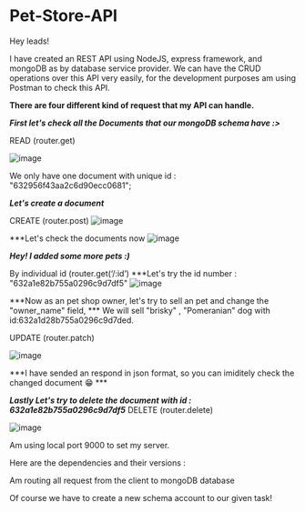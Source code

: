 # Pet-Store-API


Hey leads!

I have created an REST API using NodeJS, express framework, and mongoDB as by database service provider. 
We can have the CRUD operations over this API very easily, for the development purposes am using Postman to check this API.

**__There are four different kind of request that my API can handle.__**

***First let's check all the Documents that our mongoDB schema have :>***

READ (router.get)

![image](https://user-images.githubusercontent.com/93596846/191352605-579f113a-54af-4a49-9c46-852234eaebe3.png)

We only have one document with unique id : "632956f43aa2c6d90ecc0681";

***Let's create a document***

CREATE (router.post)
![image](https://user-images.githubusercontent.com/93596846/191355368-eb660416-19d6-4bf8-b991-a99a973678e3.png)

***Let's check the documents now
![image](https://user-images.githubusercontent.com/93596846/191355489-80ae06ea-dfa8-474d-ae13-a5b5906f5129.png)

***Hey! I added some more pets :)***

By individual id (router.get(‘/:id’)
***Let's try the id number : "632a1e82b755a0296c9d7df5"
![image](https://user-images.githubusercontent.com/93596846/191355796-4e5f8543-518c-463e-a243-116ba2f87fb0.png)


***Now as an pet shop owner, let's try to sell an pet and change the "owner_name" field,
*** We will sell "brisky" , "Pomeranian" dog with id:632a1d28b755a0296c9d7ded.

UPDATE (router.patch)

![image](https://user-images.githubusercontent.com/93596846/191356413-e60f3904-79f5-4f87-ade7-2119528118ae.png)

***I have sended an respond in json format, so you can imiditely check the changed document 😁  ***

***Lastly Let's try to delete the document with id : 632a1e82b755a0296c9d7df5***
DELETE (router.delete)

![image](https://user-images.githubusercontent.com/93596846/191358678-8e141917-eeb6-4161-9c51-9e0186873910.png)




Am using local port 9000 to set my server.

Here are the dependencies and their versions :

Am routing all request from the client to mongoDB database

Of course we have to create a new schema account to our given task!
 
 


